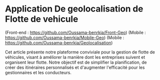 # Application De geolocalisation de Flotte de vehicule


(Front-end : https://github.com/Oussama-benrkia/Front-Geo)
(Mobile : https://github.com/Oussama-benrkia/Mobile-Geo)
(Mobile : https://github.com/Oussama-benrkia/Geolocalisation)

Cet article présente notre plateforme conviviale pour la gestion de flotte de véhicules, visant à améliorer la manière dont les entreprises suivent et organisent leur flotte. Notre objectif est de simplifier la planification, de créer des itinéraires personnalisés et d'augmenter l'efficacité pour les gestionnaires et les conducteurs.
